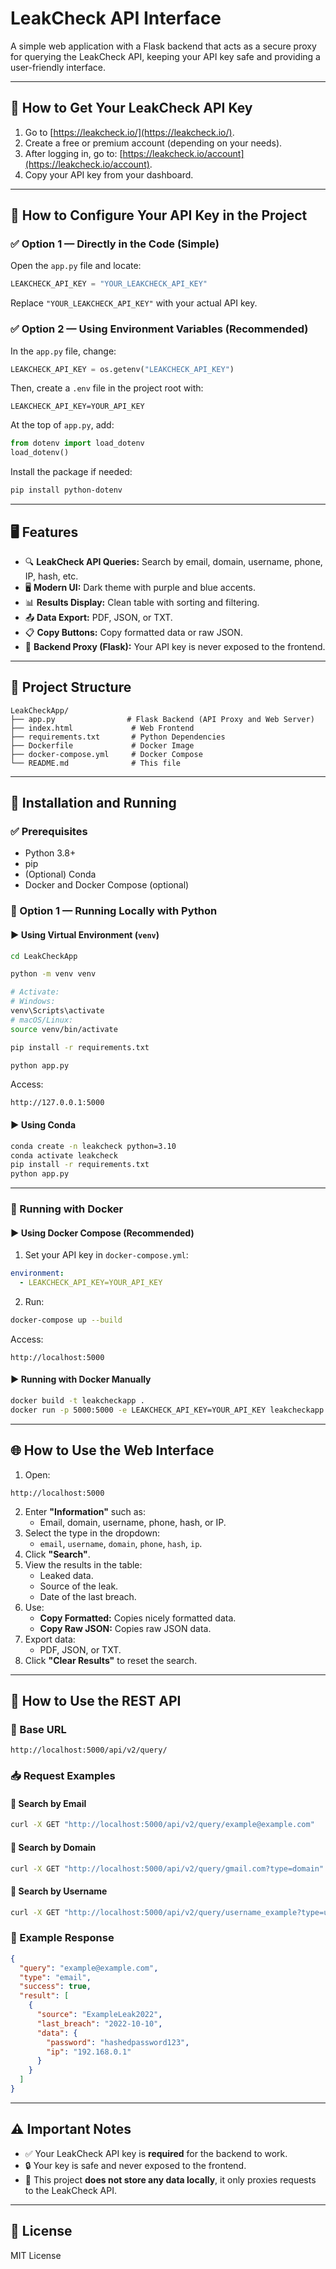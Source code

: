 
# LeakCheck API Interface

A simple web application with a Flask backend that acts as a secure proxy for querying the LeakCheck API, keeping your API key safe and providing a user-friendly interface.

---

## 🔑 How to Get Your LeakCheck API Key

1. Go to [https://leakcheck.io/](https://leakcheck.io/).
2. Create a free or premium account (depending on your needs).
3. After logging in, go to: [https://leakcheck.io/account](https://leakcheck.io/account).
4. Copy your API key from your dashboard.

---

## 🔐 How to Configure Your API Key in the Project

### ✅ Option 1 — Directly in the Code (Simple)

Open the `app.py` file and locate:

```python
LEAKCHECK_API_KEY = "YOUR_LEAKCHECK_API_KEY"
```

Replace `"YOUR_LEAKCHECK_API_KEY"` with your actual API key.

### ✅ Option 2 — Using Environment Variables (Recommended)

In the `app.py` file, change:

```python
LEAKCHECK_API_KEY = os.getenv("LEAKCHECK_API_KEY")
```

Then, create a `.env` file in the project root with:

```
LEAKCHECK_API_KEY=YOUR_API_KEY
```

At the top of `app.py`, add:

```python
from dotenv import load_dotenv
load_dotenv()
```

Install the package if needed:

```bash
pip install python-dotenv
```

---

## 🖥️ Features

- 🔍 **LeakCheck API Queries:** Search by email, domain, username, phone, IP, hash, etc.
- 🖥️ **Modern UI:** Dark theme with purple and blue accents.
- 📊 **Results Display:** Clean table with sorting and filtering.
- 📤 **Data Export:** PDF, JSON, or TXT.
- 📋 **Copy Buttons:** Copy formatted data or raw JSON.
- 🔐 **Backend Proxy (Flask):** Your API key is never exposed to the frontend.

---

## 📂 Project Structure

```
LeakCheckApp/
├── app.py                # Flask Backend (API Proxy and Web Server)
├── index.html             # Web Frontend
├── requirements.txt       # Python Dependencies
├── Dockerfile             # Docker Image
├── docker-compose.yml     # Docker Compose
└── README.md              # This file
```

---

## 🚀 Installation and Running

### ✅ Prerequisites

- Python 3.8+
- pip
- (Optional) Conda
- Docker and Docker Compose (optional)

### 🔧 Option 1 — Running Locally with Python

#### ▶️ Using Virtual Environment (`venv`)

```bash
cd LeakCheckApp

python -m venv venv

# Activate:
# Windows:
venv\Scripts\activate
# macOS/Linux:
source venv/bin/activate

pip install -r requirements.txt

python app.py
```

Access:

```
http://127.0.0.1:5000
```

#### ▶️ Using Conda

```bash
conda create -n leakcheck python=3.10
conda activate leakcheck
pip install -r requirements.txt
python app.py
```

---

### 🐳 Running with Docker

#### ▶️ Using Docker Compose (Recommended)

1. Set your API key in `docker-compose.yml`:

```yaml
environment:
  - LEAKCHECK_API_KEY=YOUR_API_KEY
```

2. Run:

```bash
docker-compose up --build
```

Access:

```
http://localhost:5000
```

#### ▶️ Running with Docker Manually

```bash
docker build -t leakcheckapp .
docker run -p 5000:5000 -e LEAKCHECK_API_KEY=YOUR_API_KEY leakcheckapp
```

---

## 🌐 How to Use the Web Interface

1. Open:

```
http://localhost:5000
```

2. Enter **"Information"** such as:
   - Email, domain, username, phone, hash, or IP.
3. Select the type in the dropdown:
   - `email`, `username`, `domain`, `phone`, `hash`, `ip`.
4. Click **"Search"**.
5. View the results in the table:
   - Leaked data.
   - Source of the leak.
   - Date of the last breach.
6. Use:
   - **Copy Formatted:** Copies nicely formatted data.
   - **Copy Raw JSON:** Copies raw JSON data.
7. Export data:
   - PDF, JSON, or TXT.
8. Click **"Clear Results"** to reset the search.

---

## 🔗 How to Use the REST API

### 📍 Base URL

```
http://localhost:5000/api/v2/query/
```

### 📥 Request Examples

#### 🔎 Search by Email

```bash
curl -X GET "http://localhost:5000/api/v2/query/example@example.com"
```

#### 🔎 Search by Domain

```bash
curl -X GET "http://localhost:5000/api/v2/query/gmail.com?type=domain"
```

#### 🔎 Search by Username

```bash
curl -X GET "http://localhost:5000/api/v2/query/username_example?type=username"
```

### 🔄 Example Response

```json
{
  "query": "example@example.com",
  "type": "email",
  "success": true,
  "result": [
    {
      "source": "ExampleLeak2022",
      "last_breach": "2022-10-10",
      "data": {
        "password": "hashedpassword123",
        "ip": "192.168.0.1"
      }
    }
  ]
}
```

---

## ⚠️ Important Notes

- ✅ Your LeakCheck API key is **required** for the backend to work.
- 🔒 Your key is safe and never exposed to the frontend.
- 🚫 This project **does not store any data locally**, it only proxies requests to the LeakCheck API.

---

## 📜 License

MIT License
